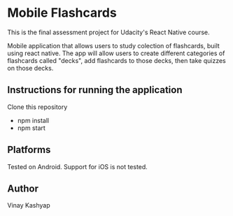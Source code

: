 # Mobile Flashcards

This is the final assessment project for Udacity's React Native course.

Mobile application that allows users to study colection of flashcards, built using react native.
The app will allow users to create different categories of flashcards called "decks", add flashcards to those decks, then take quizzes on those decks.

## Instructions for running the application

Clone this repository

- npm install
- npm start

## Platforms

Tested on Android. Support for iOS is not tested.

## Author

Vinay Kashyap